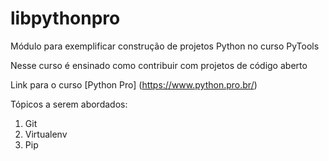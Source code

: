 # libpythonpro
Módulo para exemplificar construção de projetos Python no curso PyTools

Nesse curso é ensinado como contribuir com projetos de código aberto

Link para o curso [Python Pro] (https://www.python.pro.br/)

Tópicos a serem abordados:
1. Git
2. Virtualenv
3. Pip